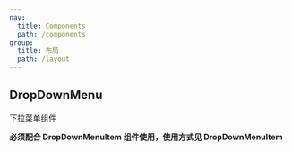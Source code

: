```yaml
---
nav:
  title: Components
  path: /components
group:
  title: 布局
  path: /layout
---
```


## DropDownMenu

下拉菜单组件

**必须配合 DropDownMenuItem 组件使用，使用方式见 DropDownMenuItem**

<API></API>

